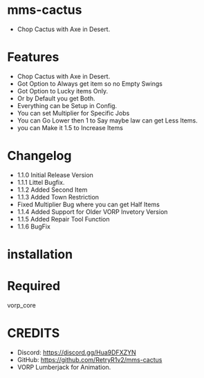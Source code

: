 # mms-cactus

- Chop Cactus with Axe in Desert.

# Features
 
- Chop Cactus with Axe in Desert.
- Got Option to Always get item so no Empty Swings 
- Got Option to Lucky items Only.
- Or by Default you get Both.
- Everything can be Setup in Config.
- You can set Multiplier for Specific Jobs 
- You can Go Lower then 1 to Say maybe law can get Less Items.
- you can Make it 1.5 to Increase Items 

# Changelog

- 1.1.0 Initial Release Version
- 1.1.1 Littel Bugfix.
- 1.1.2 Added Second Item
- 1.1.3 Added Town Restriction
- Fixed Multiplier Bug where you can get Half Items
- 1.1.4 Added Support for Older VORP Invetory Version
- 1.1.5 Added Repair Tool Function
- 1.1.6 BugFix

# installation 



# Required

vorp_core


# CREDITS
- Discord: https://discord.gg/Hua9DFXZYN
- GitHub: https://github.com/RetryR1v2/mms-cactus
- VORP Lumberjack for Animation.